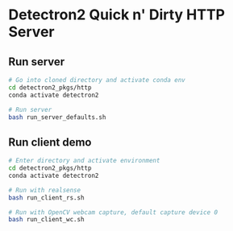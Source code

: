 # Detectron2 Quick n' Dirty HTTP Server 
## Run server
```bash 
# Go into cloned directory and activate conda env
cd detectron2_pkgs/http
conda activate detectron2

# Run server
bash run_server_defaults.sh
```

## Run client demo
```bash
# Enter directory and activate environment
cd detectron2_pkgs/http
conda activate detectron2

# Run with realsense
bash run_client_rs.sh

# Run with OpenCV webcam capture, default capture device 0
bash run_client_wc.sh
```